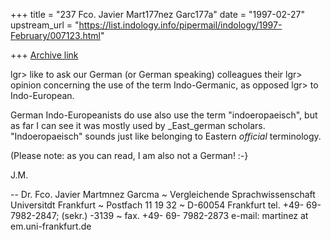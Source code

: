 +++
title = "237 Fco. Javier Mart177nez Garc177a"
date = "1997-02-27"
upstream_url = "https://list.indology.info/pipermail/indology/1997-February/007123.html"

+++
[Archive link](https://list.indology.info/pipermail/indology/1997-February/007123.html)

lgr> like to ask our German (or German speaking) colleagues their
lgr> opinion concerning the use of the term Indo-Germanic, as opposed
lgr> to Indo-European.

German Indo-Europeanists do use also use the term "indoeropaeisch", but
as far I can see it was mostly used by _East_german scholars. 
"Indoeropaeisch" sounds just like belonging to Eastern _official_
terminology.


 (Please note: as you can read, I am also not a German! :-}

J.M.

-- 
  Dr. Fco. Javier Martmnez Garcma ~ Vergleichende Sprachwissenschaft
  Universitdt Frankfurt  ~   Postfach 11 19 32  ~  D-60054 Frankfurt
  tel. +49- 69- 7982-2847;  (sekr.) -3139  ~ fax. +49- 69- 7982-2873
  e-mail: martinez at em.uni-frankfurt.de





